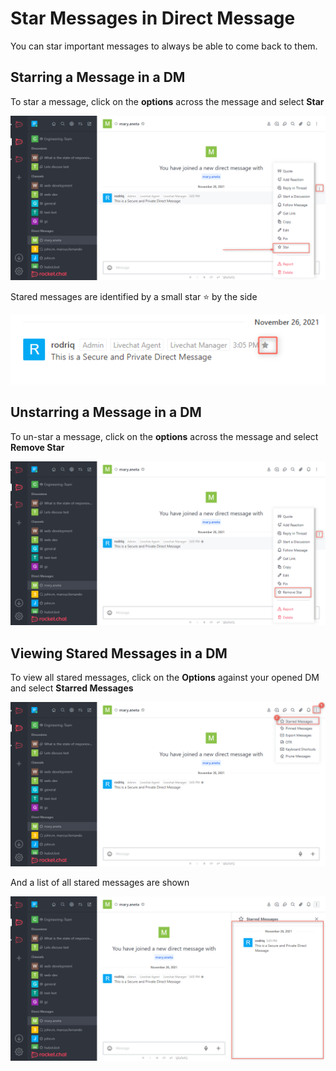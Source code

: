 # Star Messages in Direct Message

You can star important messages to always be able to come back to them.

## Starring a Message in a DM

To star a message, click on the **options** across the message and select **Star**&#x20;

![](<../../../../../.gitbook/assets/image (643) (1) (1) (1) (1).png>)

Stared messages are identified by a small star ⭐ by the side

![](<../../../../../.gitbook/assets/image (668) (1) (1) (1) (1) (1).png>)

## Unstarring a Message in a DM

To un-star a message, click on the **options** across the message and select **Remove Star**&#x20;

![](<../../../../../.gitbook/assets/image (673) (1) (1) (1).png>)

## Viewing Stared Messages in a DM

To view all stared messages, click on the **Options** against your opened DM and select **Starred Messages**

![](<../../../../../.gitbook/assets/image (674) (1) (1).png>)

And a list of all stared messages are shown

![](<../../../../../.gitbook/assets/image (638) (1) (1).png>)
